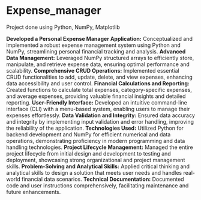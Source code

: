 # Expense_manager
Project done using Python, NumPy, Matplotlib

**Developed a Personal Expense Manager Application:** Conceptualized and implemented a robust expense management system using Python and NumPy, streamlining personal financial tracking and analysis.
**Advanced Data Management:** Leveraged NumPy structured arrays to efficiently store, manipulate, and retrieve expense data, ensuring optimal performance and scalability.
**Comprehensive CRUD Operations:** Implemented essential CRUD functionalities to add, update, delete, and view expenses, enhancing data accessibility and user control.
**Financial Calculations and Reporting:** Created functions to calculate total expenses, category-specific expenses, and average expenses, providing valuable financial insights and detailed reporting.
**User-Friendly Interface:** Developed an intuitive command-line interface (CLI) with a menu-based system, enabling users to manage their expenses effortlessly.
**Data Validation and Integrity:** Ensured data accuracy and integrity by implementing input validation and error handling, improving the reliability of the application.
**Technologies Used:** Utilized Python for backend development and NumPy for efficient numerical and data operations, demonstrating proficiency in modern programming and data handling technologies.
**Project Lifecycle Management:** Managed the entire project lifecycle from initial design and development to testing and deployment, showcasing strong organizational and project management skills.
**Problem-Solving and Analytical Skills:** Applied critical thinking and analytical skills to design a solution that meets user needs and handles real-world financial data scenarios.
**Technical Documentation:** Documented code and user instructions comprehensively, facilitating maintenance and future enhancements.
